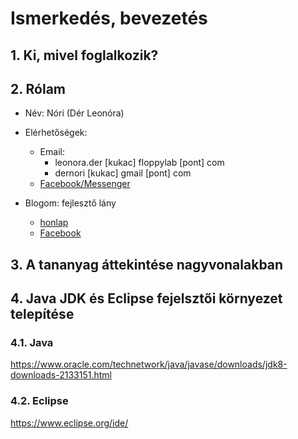 # Ismerkedés, bevezetés

## 1. Ki, mivel foglalkozik?

## 2. Rólam

- Név: Nóri (Dér Leonóra)

- Elérhetőségek:
  - Email:
    - leonora.der [kukac] floppylab [pont] com
    - dernori [kukac] gmail [pont] com
  - [Facebook/Messenger](https://www.facebook.com/derleonora)
	
- Blogom: fejlesztő lány
  - [honlap](https://fejlesztolany.hu/)
  - [Facebook](https://www.facebook.com/fejlesztolany/)
	
## 3. A tananyag áttekintése nagyvonalakban

## 4. Java JDK és Eclipse fejelsztői környezet telepítése

### 4.1. Java
https://www.oracle.com/technetwork/java/javase/downloads/jdk8-downloads-2133151.html

### 4.2. Eclipse
https://www.eclipse.org/ide/